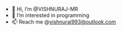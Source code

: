 - 👋 Hi, I’m @VISHNURAJ-MR
- 👀 I’m interested in programming
- 📫 Reach me @vishnuraj993@outlook.com

<!---
VISHNURAJ-MR/VISHNURAJ-MR is a ✨ special ✨ repository because its `README.md` (this file) appears on your GitHub profile.
You can click the Preview link to take a look at your changes.
--->
